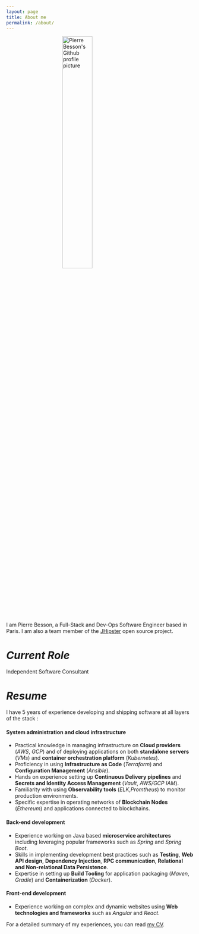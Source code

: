 ```yaml
---
layout: page
title: About me
permalink: /about/
---
```


<img src="https://avatars1.githubusercontent.com/u/513471" alt="Pierre Besson's Github profile picture"  style="display: block; margin-left: auto; margin-right: auto; width: 40%">

I am Pierre Besson, a Full-Stack and Dev-Ops Software Engineer based in Paris. I am also a team member of the [JHipster](https://jhipster.tech/team) open source project.

# *Current Role*

Independent Software Consultant

# *Resume*

I have 5 years of experience developing and shipping software at all layers of the stack :

#### **System administration and cloud infrastructure**

- Practical knowledge in managing infrastructure on **Cloud providers** (*AWS*, *GCP*) and of deploying applications on both **standalone servers** (*VMs*) and **container orchestration platform** (*Kubernetes*).
- Proficiency in using **Infrastructure as Code** (*Terraform*) and **Configuration Management** (*Ansible*).
- Hands on experience setting up **Continuous Delivery pipelines** and  **Secrets and Identity Access Management** (*Vault*, *AWS/GCP IAM*).
- Familiarity with using **Observability tools** (*ELK*,*Promtheus*) to monitor production environments.
- Specific expertise in operating networks of **Blockchain Nodes** (*Ethereum*) and applications connected to blockchains.

#### **Back-end development**

- Experience working on Java based **microservice architectures** including leveraging popular frameworks such as *Spring* and *Spring Boot*.
- Skills in implementing development best practices such as **Testing**, **Web API design**, **Dependency Injection**, **RPC communication**, **Relational and Non-relational Data Persistence**.
- Expertise in setting up **Build Tooling** for application packaging (*Maven*, *Gradle*) and **Containerization** (*Docker*).

#### **Front-end development**

- Experience working on complex and dynamic websites using **Web technologies and frameworks** such as *Angular* and *React*.

For a detailed summary of my experiences, you can read [my CV](/files/Pierre_Besson_CV.pdf).

